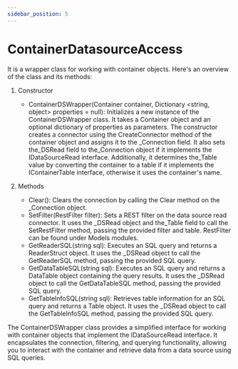 ```yaml
---
sidebar_position: 5
---
```

# ContainerDatasourceAccess

It is a wrapper class for working with container objects. Here's an overview of the class and its methods:

1. Constructor

    - ContainerDSWrapper(Container container, Dictionary <string, object> properties = null): Initializes a new instance of the ContainerDSWrapper class. It takes a Container object and an optional dictionary of properties as parameters. The constructor creates a connector using the CreateConnector method of the container object and assigns it to the _Connection field. It also sets the_DSRead field to the_Connection object if it implements the IDataSourceRead interface. Additionally, it determines the_Table value by converting the container to a table if it implements the IContainerTable interface, otherwise it uses the container's name.

2. Methods

    - Clear(): Clears the connection by calling the Clear method on the _Connection object.
    - SetFilter(RestFilter filter): Sets a REST filter on the data source read connector. It uses the _DSRead object and the_Table field to call the SetRestFilter method, passing the provided filter and table. RestFilter can be found under Models modules.
    - GetReaderSQL(string sql): Executes an SQL query and returns a ReaderStruct object. It uses the _DSRead object to call the GetReaderSQL method, passing the provided SQL query.
    - GetDataTableSQL(string sql): Executes an SQL query and returns a DataTable object containing the query results. It uses the _DSRead object to call the GetDataTableSQL method, passing the provided SQL query.
    - GetTableInfoSQL(string sql): Retrieves table information for an SQL query and returns a Table object. It uses the _DSRead object to call the GetTableInfoSQL method, passing the provided SQL query.

The ContainerDSWrapper class provides a simplified interface for working with container objects that implement the IDataSourceRead interface. It encapsulates the connection, filtering, and querying functionality, allowing you to interact with the container and retrieve data from a data source using SQL queries.
